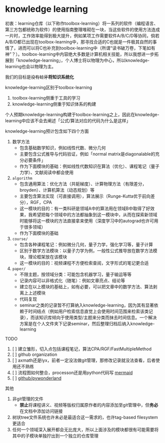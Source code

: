 # knowledge learning

初衷：learning仓库（以下称作toolbox-learning）将一系列的软件（编程语言、第三方包都统称为软件）的使用指南整理堆砌在一块，当这些软件的使用方法连成一片时，工作效率能得到极大提升，例如某项工作需要软件A/B/C/D等协同，倘若A/B/D都已出现在toolbox-learning中，那寻找合适的C也就是一件极其自然的事情了，进而可以将C也补充到toolbox-learning中（所谓“读书破万卷，下笔如有神”？）。toolbox-learning中内容绝大多数是计算机相关技能，所以我想进一步拓展到「knowledge-learning」，个人博士将以物理为中心，所以knowledge-learning也会以物理为主。

我们的目标是~~没有蛀牙~~**将知识系统化**

knowledge-learning区别于toolbox-learning

1. toolbox-learning侧重于工具的学习
2. knowledge-learning侧重于知识体系的构建

个人预期knowledge-learning构建于toolbox-learning之上，因此在knowledge-learning中应该不会去阐述「公式/算法对应的代码为什么是这样」

knowledge-learning预计包含如下四个方面

1. 数学方法
   * 包含基础数学知识，例如线性代数、微分几何
   * 主要包含公式推导与代码验证，例如「normal matrix是diagonalable的充分必要条件」
   * 作为下面模块的基础：例如线性代数知识在算法（优化）、课程笔记（量子力学）、文献阅读中都会使用
2. `algorithm`
   * 包含通用算法：优化方法（共轭梯度）、计算物理方法（有限差分，broyden）、计算机算法（动态规划）等
   * 主要包含算法实现（可直接调用），算法展示（Runge-Kutta优于前向差分），RGF，CPA
   * 这一模块的目的：有一类科研是领域A中的算法用在领域B中取得了好效果，我希望把每个领域中的方法都抽象到这一模块中，从而在探索新领域时能够将这一模块的方法直接拿来使用（深度学习中的autograd也许可用于很多领域）
   * 作为下面模块的基础
3. `course/`
   * 包含各种课程笔记：例如微分几何，量子力学，强化学习等，量子计算
   * 区别于数学方法模块：以量子力学为例，一般性公式推导放在数学方法模块，理论框架放在该模块
   * 这一模块的目的：视频课程不方便检索查阅，文字形式的笔记更合适
4. `paper/`
   * 不限主题，按领域分类：可能包含机器学习，量子输运等等
   * 记录内容可以非格式化（随笔）：例如文章亮点、结论等
   * 建立在以上模块的基础上，如有必要，可以把文章中的数学方法、算法剥离上上述模块
   * 代码复现
   * seminar之类的记录暂不打算纳入knowledge-learning，因为其有显著依赖于时间结点（例如用户检索信息直觉上会使用时间范围来检索该类记录），而该知识库倾向于使用类型/主题来分类而抹去时间信息。一个解决方案是在个人文件夹下记录seminar，然后整理归档后纳入knowledge-learning

TODO

1. [ ] 建立雏形，切入点包括课程笔记，算法CPA/RGF/FastMultipleMethod
2. [ ] github organization
3. [ ] axmath还是lyx，前者一定没法做git管理，那修改记录就没法查看，后者使用还不熟练
4. [ ] 流程图如何整合，processon还是用python代码写 [mermaid](https://mermaid.js.org/)
5. [ ] [github/pywonderland](https://github.com/neozhaoliang/pywonderland)

其他

1. 非git管理的文件
   * **禁止**将课程讲义、视频等版权归属原作者的内容添加至git管理中，但**务必**在文档中添加访问链接
2. 树状tree文件系统也许未必是最适合这一需求的，也许tag-based filesystem更适合
3. 任何一个领域深入展开都会无比庞大，所以上面涉及的模块都很有可能需要将其中的子模块单独拧出到一个独立的仓库管理
